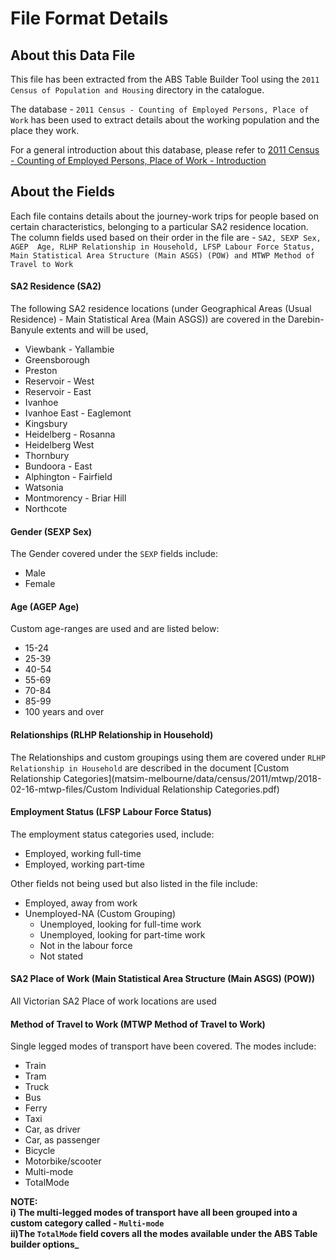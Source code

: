 # File Format Details

## About this Data File
This file has been extracted from the ABS Table Builder Tool using the `2011 Census of Population and Housing` 
directory in the catalogue. 

The database - `2011 Census - Counting of Employed Persons, Place of Work`  has been used to extract 
details about the working population and the place they work. 

For a general introduction about this database, please refer to [2011 Census - Counting of Employed Persons, Place of
 Work - Introduction](<http://www.abs.gov.au/ausstats/abs@.nsf/Previousproducts/2901.0Main%20Features12011?opendocument&tabname=Summary&prodno=2901.0&issue=2011&num=&view=>)

## About the Fields
Each file contains details about the journey-work trips for people based on certain characteristics, belonging to a 
particular SA2 residence location. The column fields used based on their order in the file are - `SA2, SEXP Sex, AGEP 
Age, RLHP Relationship in Household, LFSP Labour Force Status, Main Statistical Area Structure (Main ASGS) (POW) and MTWP Method of Travel to Work`  

#### SA2 Residence (SA2)
The following SA2 residence locations (under Geographical Areas (Usual Residence) - Main Statistical Area (Main ASGS)) 
are covered in the 
Darebin-Banyule 
extents and will
 be used, 

* Viewbank - Yallambie
* Greensborough
* Preston
* Reservoir - West
* Reservoir - East
* Ivanhoe
* Ivanhoe East - Eaglemont
* Kingsbury
* Heidelberg - Rosanna
* Heidelberg West
* Thornbury
* Bundoora - East
* Alphington - Fairfield
* Watsonia
* Montmorency - Briar Hill
* Northcote

#### Gender (SEXP Sex) 
The Gender covered under the `SEXP` fields include: 

* Male
* Female

#### Age (AGEP Age)
Custom age-ranges are used and are listed below:

* 15-24
* 25-39
* 40-54
* 55-69
* 70-84
* 85-99
* 100 years and over

#### Relationships (RLHP Relationship in Household)
The Relationships and custom groupings using them are covered under `RLHP Relationship in Household` 
are described in the document [Custom Relationship Categories](matsim-melbourne/data/census/2011/mtwp/2018-02-16-mtwp-files/Custom Individual Relationship Categories.pdf)                     

#### Employment Status (LFSP Labour Force Status)
The employment status categories used, include:

* Employed, working full-time
* Employed, working part-time

Other fields not being used but also listed in the file include:

* Employed, away from work
* Unemployed-NA (Custom Grouping)
  * Unemployed, looking for full-time work
  * Unemployed, looking for part-time work
  * Not in the labour force
  * Not stated

#### SA2 Place of Work (Main Statistical Area Structure (Main ASGS) (POW))
All Victorian SA2 Place of work locations are used

#### Method of Travel to Work (MTWP Method of Travel to Work)
Single legged modes of transport have been covered. The modes include:

* Train
* Tram
* Truck
* Bus
* Ferry
* Taxi
* Car, as driver
* Car, as passenger
* Bicycle
* Motorbike/scooter
* Multi-mode
* TotalMode 
       	
**NOTE:\
i) The multi-legged modes of transport have all been grouped into a custom category called - `Multi-mode`\
ii)The `TotalMode` field covers all the modes available under the ABS Table builder options\_**    
   	
